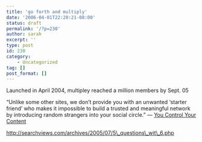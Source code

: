 ```yaml
---
title: 'go forth and multiply'
date: '2006-04-01T22:20:21-08:00'
status: draft
permalink: '/?p=230'
author: sarah
excerpt: ''
type: post
id: 230
category:
    - Uncategorized
tag: []
post_format: []
---
```

Launched in April 2004, multipley reached a million members by Sept. 05

“Unlike some other sites, we don’t provide you with an unwanted ‘starter friend’ who makes it impossible to build a trusted and meaningful network by introducing random strangers into your social circle.” — [You Control Your Content](http://multiply.multiply.com/journal/item/61)

http://searchviews.com/archives/2005/07/5\_questions\_wit\_6.php